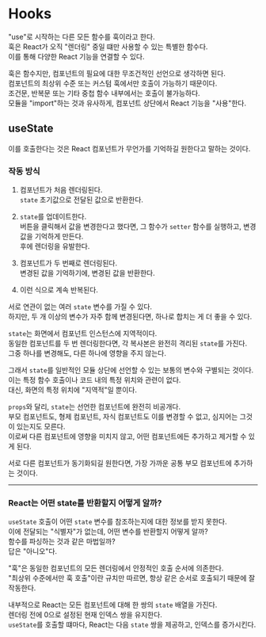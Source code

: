 # Hooks

"use"로 시작하는 다른 모든 함수를 훅이라고 한다. <br />
훅은 React가 오직 "렌더링" 중일 떄만 사용할 수 있는 특별한 함수다. <br />
이를 통해 다양한 React 기능을 연결할 수 있다.

훅은 함수지만, 컴포넌트의 필요에 대한 무조건적인 선언으로 생각하면 된다. <br />
컴포넌트의 최상위 수준 또는 커스텀 훅에서만 호출이 가능하기 때문이다. <br />
조건문, 반복문 또는 기타 중첩 함수 내부에서는 호출이 불가능하다. <br />
모듈을 "import"하는 것과 유사하게, 컴포넌트 상단에서 React 기능을 "사용"한다.

## useState

이를 호출한다는 것은 React 컴포넌트가 무언가를 기억하길 원한다고 말하는 것이다.

### 작동 방식

1. 컴포넌트가 처음 렌더링된다. <br />
   `state` 초기값으로 전달된 값으로 반환한다.

2. `state`를 업데이트한다. <br />
   버튼을 클릭해서 값을 변경한다고 했다면, 그 함수가 `setter` 함수를 실행하고, 변경 값을 기억하게 만든다. <br />
   후에 렌더링을 유발한다.

3. 컴포넌트가 두 번째로 렌더링된다. <br />
   변경된 값을 기억하기에, 변경된 값을 반환한다.

4. 이런 식으로 계속 반복된다.

서로 연관이 없는 여러 `state` 변수를 가질 수 있다. <br />
하지만, 두 개 이상의 변수가 자주 함께 변경된다면, 하나로 합치는 게 더 좋을 수 있다.

`state`는 화면에서 컴포넌트 인스턴스에 지역적이다. <br />
동일한 컴포넌트를 두 번 렌더링한다면, 각 복사본은 완전히 격리된 `state`를 가진다. <br />
그중 하나를 변경해도, 다른 하나에 영향을 주지 않는다.

그래서 `state`를 일반적인 모듈 상단에 선언할 수 있는 보통의 변수와 구별되는 것이다. <br />
이는 특정 함수 호출이나 코드 내의 특정 위치와 관련이 없다. <br />
대신, 화면의 특정 위치에 "지역적"일 뿐이다.

`props`와 달리, `state`는 선언한 컴포넌트에 완전히 비공개다. <br />
부모 컴포넌트도, 형제 컴포넌트, 자식 컴포넌트도 이를 변경할 수 없고, 심지어는 그것이 있는지도 모른다. <br />
이로써 다른 컴포넌트에 영향을 미치지 않고, 어떤 컴포넌트에든 추가하고 제거할 수 있게 된다.

서로 다른 컴포넌트가 동기화되길 원한다면, 가장 가까운 공통 부모 컴포넌트에 추가하는 것이다.

---

### React는 어떤 state를 반환할지 어떻게 알까?

`useState` 호출이 어떤 `state` 변수를 참조하는지에 대한 정보를 받지 못한다. <br />
이에 전달되는 "식별자"가 없는데, 어떤 변수를 반환할지 어떻게 알까? <br />
함수를 파싱하는 것과 같은 마법일까? <br />
답은 "아니오"다.

"훅"은 동일한 컴포넌트의 모든 렌더링에서 안정적인 호출 순서에 의존한다. <br />
"최상위 수준에서만 훅 호출"이란 규치만 따르면, 항상 같은 순서로 호출되기 때문에 잘 작동한다.

내부적으로 React는 모든 컴포넌트에 대해 한 쌍의 `state` 배열을 가진다. <br />
렌더링 전에 0으로 설정된 현재 인덱스 쌍을 유지한다. <br />
`useState`를 호출할 떄마다, React는 다음 `state` 쌍을 제공하고, 인덱스를 증가시킨다.
